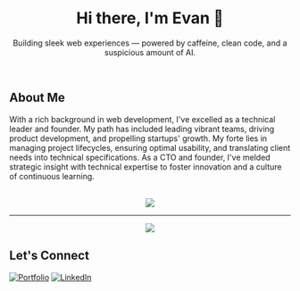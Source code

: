 <h1 align="center">Hi there, I'm Evan 👋</h1>
<p align="center">Building sleek web experiences — powered by caffeine, clean code, and a suspicious amount of AI.</p>
<br/>

## About Me

With a rich background in web development, I've excelled as a technical leader and founder. My path has included leading vibrant teams, driving product development, and propelling startups' growth. My forte lies in managing project lifecycles, ensuring optimal usability, and translating client needs into technical specifications. As a CTO and founder, I've melded strategic insight with technical expertise to foster innovation and a culture of continuous learning.
<br/>
<br/>

<p align="center">
  <img src="https://nirzak-streak-stats.vercel.app/?user=skoulix&theme=default&hide_border=true" />
</p>
<hr/>
<p align="center">
  <img src="https://github-profile-trophy.vercel.app/?username=skoulix&theme=flat&no-frame=true&no-bg=true&margin-w=15&column=2&title=Experience,Commits" />
</p>

## Let's Connect

[![Portfolio](https://img.shields.io/badge/Portfolio-000000?style=for-the-badge&logo=firefox&logoColor=white)](https://seapixel.com)
[![LinkedIn](https://img.shields.io/badge/LinkedIn-0077B5?style=for-the-badge&logo=linkedin&logoColor=white)](https://linkedin.com/in/evan-skoulikaritis)

